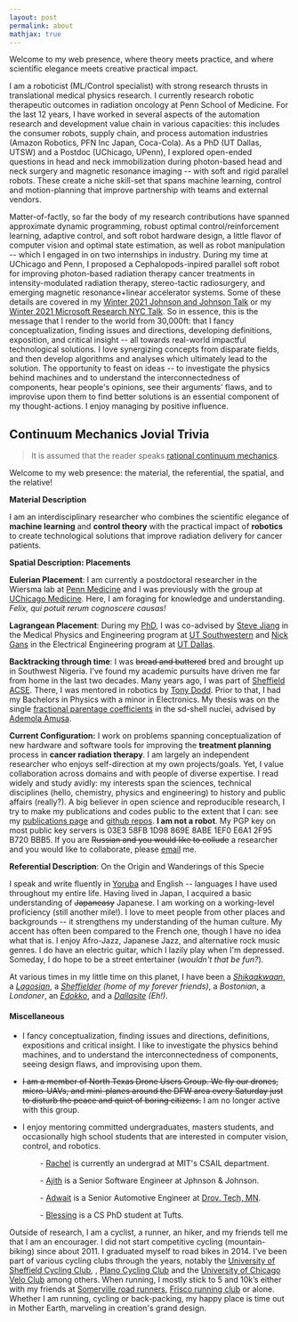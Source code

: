 ```yaml
---
layout: post
permalink: about
mathjax: true
---
```



Welcome to my web presence, where theory meets practice, and where scientific elegance meets creative practical impact.

I am a roboticist (ML/Control specialist) with strong research thrusts in translational medical physics research. I currently research robotic therapeutic outcomes in radiation oncology at Penn School of Medicine. For the last 12 years, I have worked in several aspects of the automation research and development value chain in various capacities: this includes the consumer robots, supply chain, and process automation industries (Amazon Robotics, PFN Inc Japan, Coca-Cola). As a PhD (UT Dallas, UTSW) and a Postdoc (UChicago, UPenn), I explored open-ended questions in head and neck immobilization during photon-based head and neck surgery and magnetic resonance imaging -- with soft and rigid parallel robots. These create a niche skill-set that spans machine learning, control and motion-planning that improve partnership with teams and external vendors. 

Matter-of-factly, so far the body of my research contributions have spanned approximate dynamic programming, robust optimal control/reinforcement learning, adaptive control, and soft robot hardware design, a little flavor of computer vision and optimal state estimation, as well as robot manipulation -- which I engaged in on two internships in industry.  During my time at UChicago and Penn, I proposed a Cephalopods-inpired parallel soft robot for improving photon-based radiation therapy cancer treatments in intensity-modulated radiation therapy, stereo-tactic radiosurgery, and emerging magnetic resonance+linear accelerator systems. Some of these details are covered in my [Winter 2021 Johnson and Johnson Talk](/assets/presentations/AurisHealth.pdf) or my [Winter 2021 Microsoft Research NYC Talk](/assets/presentations/MSR.pdf). So in essence, this is the message that I render to the world from 30,000ft: that I fancy conceptualization, finding issues and directions, developing definitions, exposition, and critical insight -- all towards real-world impactful technological solutions. I love synergizing concepts from disparate fields, and then develop algorithms and analyses which ultimately lead to the solution. The opportunity to feast on ideas -- to investigate the physics behind machines and to understand the interconnectedness of components, hear people's opinions, see their arguments' flaws, and to improvise upon them to find better solutions is an essential component of my thought-actions. I enjoy managing by positive influence.


## Continuum Mechanics Jovial Trivia 

> It is assumed that the reader speaks [rational continuum mechanics](https://www.elsevier.com/books/a-first-course-in-rational-continuum-mechanics/truesdell/978-0-12-701301-5).

Welcome to my web presence: the material, the referential, the spatial, and the relative!

**Material Description**

I am an interdisciplinary researcher who combines the scientific elegance of **machine learning** and **control theory** with the practical impact of **robotics** to create technological solutions that improve radiation delivery for cancer patients.  

**Spatial Description: Placements**

**Eulerian Placement**: I am currently a postdoctoral researcher in the Wiersma lab at [Penn Medicine](https://www.med.upenn.edu/) and I was previously with the group at [UChicago Medicine](https://www.uchicagomedicine.org/). Here, I am foraging for knowledge and understanding. <i>Felix, qui potuit rerum cognoscere causas!</i>

**Lagrangean Placement**: During my [PhD]( https://www.utsouthwestern.edu/labs/maia/about/meet-our-team.html), I was co-advised by [Steve Jiang](https://profiles.utsouthwestern.edu/profile/150563/steve-jiang.html) in the Medical Physics and Engineering program at [UT Southwestern](https://www.utsouthwestern.edu) and [Nick Gans](https://utdallas.edu/~ngans) in the Electrical Engineering program at [UT Dallas](https://www.utdallas.edu/).



**Backtracking through time**: I was ~~bread and buttered~~ bred and brought up in Southwest Nigeria. I've found my academic pursuits have driven me far from home in the last two decades. Many years ago, I was part of [Sheffield ACSE](https://www.sheffield.ac.uk/acse). There, I was mentored in robotics by [Tony Dodd](http://www.catch.org.uk/team-member/prof-tony-dodd/). Prior to that, I had my Bachelors in Physics with a minor in Electronics. My thesis was on the single [fractional parentage coefficients](https://aip.scitation.org/doi/10.1063/1.527930) in the sd-shell nuclei, advised by [Ademola Amusa](https://prabook.com/web/ademola.amusa/473412). 

**Current Configuration:** I work on problems spanning conceptualization of new hardware  and software tools for improving the **treatment planning** process in **cancer radiation therapy**. I am largely an independent researcher who enjoys self-direction at my own projects/goals. Yet, I value collaboration across domains and with people of diverse expertise. I read widely and study avidly: my interests span the sciences, technical disciplines (hello, chemistry, physics and engineering) to history and public affairs (really?). A big believer in open science and reproducible research, I try to make my publications and codes public to the extent that I can: see my [publications page](/pubs) and  [github repos](https://github.com/lakehanne). **I am not a robot**. My PGP key on most public key servers is 03E3 58FB 1D98 869E 8ABE 1EF0 E6A1 2F95 B720 BBB5.  If you are ~~Russian and you would like to collude~~ a researcher and you would like to collaborate, please <a href="mailto:{{ site.email }}">email</a> me.


**Referential Description**: On the Origin and Wanderings of this Specie

I speak and write fluently in [Yoruba](https://en.wikipedia.org/wiki/Yoruba_language) and English -- languages I have used throughout my entire life. Having lived in Japan, I acquired a basic understanding of ~~Japaneasy~~ Japanese. I am working on a working-level proficiency (still another mile!). I love to meet people from other places and backgrounds -- it strengthens my understanding of the human culture. My accent has often been compared to the French one, though I have no idea what that is. I enjoy Afro-Jazz, Japanese Jazz, and alternative rock music genres. I do have an electric guitar, which I lazily play when I'm depressed. Someday, I do hope to be a street entertainer (_wouldn't that be fun?_).
<!-- I do have a base electric guitar I've played so hard that my forearm went through the drum. This led my acquaintance to suggest to me that I might benefit from going to a therapist, whom I visited. First session with the therapist, I was asked what my purpose was for being there. I told her I was angry at the world and its people.  -->
At various times in my little time on this planet, I have been a [_Shikaakwaan_](http://www.todayifoundout.com/index.php/2013/07/how-chicago-got-its-name/), a _[Lagosian](https://en.wiktionary.org/wiki/Lagosian)_, a _[Sheffielder](https://www.urbandictionary.com/define.php?term=Sheffielder) (home of my forever friends)_, a _Bostonian_, a _Londoner_, an _[Edokko](https://web-japan.org/tokyo/know/edokko/edo.html)_,  and a  _[Dallasite](https://www.dmagazine.com/frontburner/2012/01/are-we-dallasites-or-dallasonians-fort-worthers-or-fort-worthians-etymology-tells-us-who-we-are/) (Eh!)_.  

#### Miscellaneous

<!-- +   I like to think I take a lot of pain in my duties since I do derive pleasures in them. Each day, I gird my loins with strength and apply myself to my work: I lay my hand to the spindle and my hands hold to the distaff (like the proverbial virtuous woman :-) ).  To the end that when I am old and tired, I shall be able to reflect with comfort that I was not idle or useless when I was young. -->

+ I fancy conceptualization, finding issues and directions, definitions, expositions and critical insight. I like to investigate the physics behind machines, and to understand the interconnectedness of components, seeing design flaws,  and improvising upon them.

+ ~~I am a member of North Texas Drone Users Group. We fly our drones, micro-UAVs, and mini-planes around the DFW area every Saturday just to disturb the peace and quiet of boring citizens.~~ I am no longer active with this group.

+ I enjoy mentoring committed undergraduates, masters students, and occasionally high school students that are interested in computer vision, control, and robotics.

    &nbsp; &nbsp; &nbsp; &nbsp; -   [Rachel](https://github.com/rsthomp) is currently an undergrad at MIT's CSAIL department.

    &nbsp; &nbsp; &nbsp; &nbsp; -   [Ajith](https://www.linkedin.com/in/ajithvenkateswaran) is a Senior Software Engineer at Jphnson & Johnson.

    &nbsp; &nbsp; &nbsp; &nbsp; -   [Adwait](https://www.linkedin.com/in/adwaitkulkarni93) is a Senior Automotive Engineer at [Drov. Tech, MN](http://drovtech.com).

    &nbsp; &nbsp; &nbsp; &nbsp; -   [Blessing](https://www.linkedin.com/in/blessingkolawole/) is a CS PhD student at Tufts.


Outside of research, I am a cyclist, a runner, an hiker, and my friends tell me that I am an encourager. I did not start competitive cycling (mountain-biking) since about 2011. I graduated myself to road bikes in 2014. I've been part of various cycling clubs through the years, notably the [University of Sheffield Cycling Club](https://www.sport-sheffield.com/clubs/cycling), , [Plano Cycling Club](https://planobicycle.org/) and the [University of Chicago Velo Club](https://www.uchicagovelo.com/) among others.  When running, I mostly stick to 5 and 10k’s either with my friends at [Somerville road runners](https://www.srr.org/), [Frisco running club](https://friscorunningclub.com/) or alone. Whether I am running, cycling or back-packing, my happy place is time out in Mother Earth, marveling in creation's grand design.

